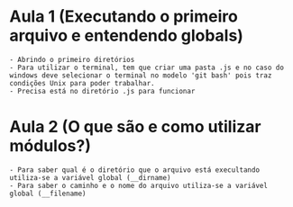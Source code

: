 # Aula 1 (Executando o primeiro arquivo e entendendo globals)

    - Abrindo o primeiro diretórios
    - Para utilizar o terminal, tem que criar uma pasta .js e no caso do windows deve selecionar o terminal no modelo 'git bash' pois traz condições Unix para poder trabalhar.
    - Precisa está no diretório .js para funcionar
# Aula 2 (O que são e como utilizar módulos?)

    - Para saber qual é o diretório que o arquivo está execultando
    utiliza-se a variável global (__dirname)
    - Para saber o caminho e o nome do arquivo utiliza-se a variável global (__filename)